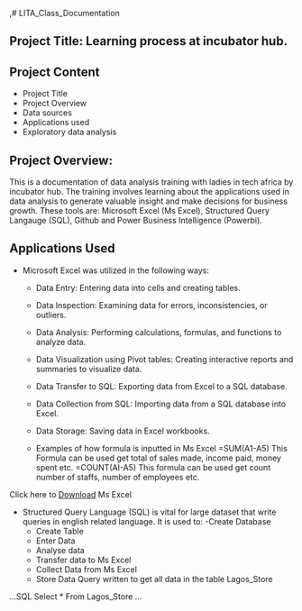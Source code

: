 ,# LITA_Class_Documentation

## Project Title: Learning process at incubator hub.

## Project Content
- Project Title
- Project Overview
- Data sources 
- Applications used
- Exploratory data analysis


## Project Overview: 
This is a documentation of data analysis training with ladies in tech africa by incubator hub. The training involves learning about the applications used in data analysis to generate valuable insight and make decisions for business growth. These tools are: Microsoft Excel (Ms Excel), Structured Query Langauge (SQL), Github and Power Business Intelligence (Powerbi). 

## Applications Used
- Microsoft Excel was utilized in the following ways:
   - Data Entry: Entering data into cells and creating tables.
   - Data Inspection: Examining data for errors, inconsistencies, or outliers.
   - Data Analysis: Performing calculations, formulas, and functions to analyze data.
   - Data Visualization using Pivot tables: Creating interactive reports and summaries to visualize data.
   - Data Transfer to SQL: Exporting data from Excel to a SQL database.
   - Data Collection from SQL: Importing data from a SQL database into Excel.
   - Data Storage: Saving data in Excel workbooks.
   
   - Examples of how formula is inputted in Ms Excel 
  =SUM(A1-A5)
      This Formula can be used get total of sales made, income paid, money spent etc.
  =COUNT(AI-A5)
      This formula can be used get count number of staffs, number of employees etc.

Click here to [Download](https://www.microsoft.com/en-us/microsoft-365/excel) Ms Excel

- Structured Query Language (SQL) is vital for large dataset that write queries in english related language. It is used to:
   -Create Database
   - Create Table
   - Enter Data
   - Analyse data
   - Transfer data to Ms Excel
   - Collect Data from Ms Excel
   - Store Data
     Query written to get all data in the table Lagos_Store
     
 ...SQL 
  Select * From Lagos_Store
  ...

     





